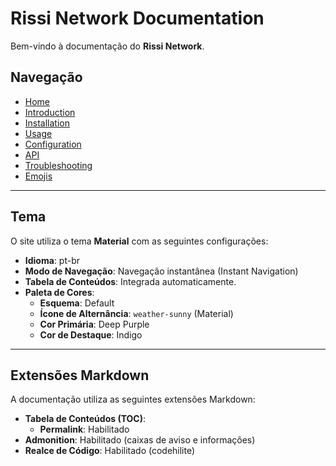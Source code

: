 # Rissi Network Documentation

Bem-vindo à documentação do **Rissi Network**.

## Navegação

- [Home](index.md)
- [Introduction](introduction.md)
- [Installation](installation.md)
- [Usage](usage.md)
- [Configuration](configuration.md)
- [API](api.md)
- [Troubleshooting](troubleshooting.md)
- [Emojis](emojis.md)

---

## Tema

O site utiliza o tema **Material** com as seguintes configurações:

- **Idioma**: pt-br
- **Modo de Navegação**: Navegação instantânea (Instant Navigation)
- **Tabela de Conteúdos**: Integrada automaticamente.
- **Paleta de Cores**:
  - **Esquema**: Default
  - **Ícone de Alternância**: `weather-sunny` (Material)
  - **Cor Primária**: Deep Purple
  - **Cor de Destaque**: Indigo

---

## Extensões Markdown

A documentação utiliza as seguintes extensões Markdown:

- **Tabela de Conteúdos (TOC)**: 
  - **Permalink**: Habilitado
- **Admonition**: Habilitado (caixas de aviso e informações)
- **Realce de Código**: Habilitado (codehilite)
